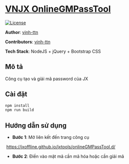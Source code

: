 # [VNJX OnlineGMPassTool](https://jxoffline.github.io/jxtools/onlineGMPassTool.d/)

[![License](https://img.shields.io/badge/License-MIT-blue.svg)](../../LICENSE)

**Author**: [vinh-ttn](https://www.facebook.com/nghiemtucdeptrai)

**Contributors**: [vinh-ttn](https://www.facebook.com/nghiemtucdeptrai)

**Tech Stack**:  NodeJS + jQuery + Bootstrap CSS



## Mô tả

Công cụ tạo và giải mã password của JX


## Cài đặt

```bash
npm install
npm run build
```



## Hướng dẫn sử dụng

- **Bước 1**: Mở liên kết đến trang công cụ

​					https://jxoffline.github.io/jxtools/onlineGMPassTool.d/

- **Bước 2**: Điền vào mật mã cần mã hóa hoặc cần giải mã
